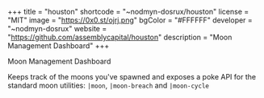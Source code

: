 +++
title = "houston"
shortcode = "~nodmyn-dosrux/houston"
license = "MIT"
image = "https://0x0.st/ojrj.png"
bgColor = "#FFFFFF"
developer = "~nodmyn-dosrux"
website = "https://github.com/assemblycapital/houston"
description = "Moon Management Dashboard"
+++

Moon Management Dashboard

Keeps track of the moons you've spawned and exposes a poke API for the standard moon utilities: `|moon`, `|moon-breach` and `|moon-cycle`
